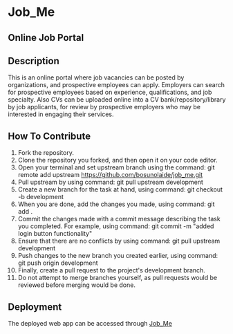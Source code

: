 # Job_Me

## Online Job Portal

## Description
This is an online portal where job vacancies can be posted by organizations, and prospective employees can apply. Employers can search for prospective employees based on experience, qualifications, and job specialty.  Also CVs can be uploaded online into a CV bank/repository/library by job applicants, for review by prospective employers who may be interested in engaging their services.

## How To Contribute
1. Fork the repository.
2. Clone the repository you forked, and then open it on your code editor.
3. Open your terminal and set upstream branch using the command: git remote add upstream https://github.com/bosunolaide/job_me.git
4. Pull upstream by using command: git pull upstream development
5. Create a new branch for the task at hand, using command: git checkout -b development
6. When you are done, add the changes you made, using command: git add .
7. Commit the changes made with a commit message describing the task you completed. For example, using command: git commit -m "added login button functionality"
8. Ensure that there are no conflicts by using command: git pull upstream development
9. Push changes to the new branch you created earlier, using command: git push origin development
10. Finally, create a pull request to the project's development branch.
11. Do not attempt to merge branches yourself, as pull requests would be reviewed before merging would be done.

## Deployment
The deployed web app can be accessed through [Job_Me](https://bosunolaide.pythonanywhere.com/)
